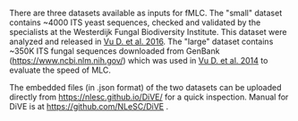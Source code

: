There are three datasets available as inputs for fMLC. The "small" dataset contains ~4000 ITS yeast sequences, checked and validated by the specialists at the Westerdijk Fungal Biodiversity Institute. This dataset were analyzed and released in [Vu D. et al. 2016](https://www.ncbi.nlm.nih.gov/pmc/articles/PMC5192050/). The "large" dataset contains ~350K ITS fungal sequences downloaded from GenBank (https://www.ncbi.nlm.nih.gov/) which was used in  [Vu D. et al. 2014](https://www.nature.com/articles/srep06837) to evaluate the speed of MLC. 

The embedded files (in .json format) of the two datasets can be uploaded directly from https://nlesc.github.io/DiVE/ for a quick inspection. Manual for DiVE is at https://github.com/NLeSC/DiVE . 
